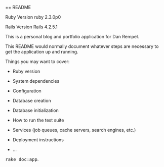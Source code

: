 == README

Ruby Version
	ruby 2.3.0p0

Rails Version
	Rails 4.2.5.1

This is a personal blog and portfolio application for Dan Rempel.

This README would normally document whatever steps are necessary to get the
application up and running.

Things you may want to cover:

* Ruby version

* System dependencies

* Configuration

* Database creation

* Database initialization

* How to run the test suite

* Services (job queues, cache servers, search engines, etc.)

* Deployment instructions

* ...

<tt>rake doc:app</tt>.
